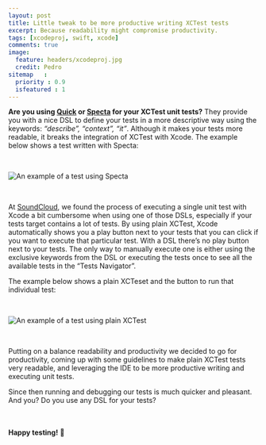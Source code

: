 ```yaml
---
layout: post
title: Little tweak to be more productive writing XCTest tests
excerpt: Because readability might compromise productivity.
tags: [xcodeproj, swift, xcode]
comments: true
image:
  feature: headers/xcodeproj.jpg
  credit: Pedro
sitemap   :
  priority : 0.9
  isfeatured : 1
---
```


**Are you using [Quick](https://github.com/quick/quick) or [Specta](https://github.com/specta/specta) for your XCTest unit tests?** They provide you with a nice DSL to define your tests in a more descriptive way using the keywords: *“describe”, “context”, “it”*. Although it makes your tests more readable, it breaks the integration of XCTest with Xcode. The example below shows a test written with Specta:

<br/>

![An example of a test using Specta]({{site.url}}/images/posts/xctest-specta.png)

<br/>

At [SoundCloud](https://soundcloud.com), we found the process of executing a single unit test with Xcode a bit cumbersome when using one of those DSLs, especially if your tests target contains a lot of tests. By using plain XCTest, Xcode automatically shows you a play button next to your tests that you can click if you want to execute that particular test. With a DSL there’s no play button next to your tests. The only way to manually execute one is either using the exclusive keywords from the DSL or executing the tests once to see all the available tests in the “Tests Navigator”.

The example below shows a plain XCTeset and the button to run that individual test:

<br/>

![An example of a test using plain XCTest]({{site.url}}/images/posts/xctest-plain.png)

<br/>

Putting on a balance readability and productivity we decided to go for productivity, coming up with some guidelines to make plain XCTest tests very readable, and leveraging the IDE to be more productive writing and executing unit tests.

Since then running and debugging our tests is much quicker and pleasant.
And you? Do you use any DSL for your tests?

<br><br>
**Happy testing!** :tada:


